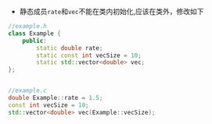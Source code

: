 - 静态成员`rate`和`vec`不能在类内初始化,应该在类外，修改如下

```cpp
//example.h
class Example {
	public:
		static double rate;
		static const int vecSize = 10;
		static std::vector<double> vec;
};


//example.c
double Example::rate = 1.5;
const int vecSize = 10;
std::vector<double> vec(Example::vecSize);
```
